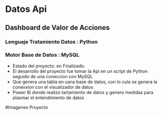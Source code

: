 <h1>Datos Api </h1>

<h2>Dashboard de Valor de Acciones</h2>

<h3>Lenguaje Tratamiento Datos : Python</h3>

<h3>Motor Base de Datos : MySQL</h3>

- Estado del proyecto: en Finalizado.
- El desarrollo del proyecto fue tomar la Api en un script de Python seguido de una coneccion con MySQL
- Que genera una tabla en uana base de datos, con lo cula se genera la conexxion con el visualizador de datos
- Power Bi donde realizo tartamiento de datos y genero medidas para plasmar el entendimiento de datos

#Imagenes Proyecto 

